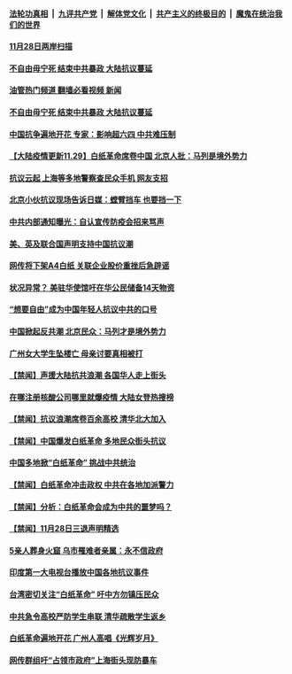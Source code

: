 ####  [法轮功真相](../../../../basic/blob/master/README.md?t=11291102) &nbsp;|&nbsp; [九评共产党](../../../../9ping.md/blob/master/README.md?t=11291102) &nbsp;|&nbsp; [解体党文化](../../../../jtdwh.md/blob/master/README.md?t=11291102)  &nbsp;|&nbsp; [共产主义的终极目的](../../../../gczydzjmd.md/blob/master/README.md?t=11291102) &nbsp;|&nbsp; [魔鬼在统治我们的世界](../../../../mgztzwmdsj.md/blob/master/README.md?t=11291102) 


#### [11月28日两岸扫描](../pages/prog204/a103585720.md?t=11291102) 

#### [不自由毋宁死 结束中共暴政 大陆抗议蔓延](../pages/prog204/a103585716.md?t=11291102) 
#### [油管热门频道 翻墙必看视频 新闻](http://129.146.143.75:81/youtube.html?11291102)
#### [不自由毋宁死 结束中共暴政 大陆抗议蔓延](../pages/prog204/a103585716.md?t=11291102) 

#### [中国抗争遍地开花 专家：影响超六四 中共难压制](../pages/prog204/a103585707.md?t=11291102) 

#### [【大陆疫情更新11.29】白纸革命席卷中国 北京人批：马列是境外势力](../pages/prog204/a103574272.md?t=11291102) 

#### [抗议云起 上海等多地警察查民众手机 网友支招](../pages/prog204/a103585642.md?t=11291102) 

#### [北京小伙抗议现场告诉日媒：螳臂挡车 也要挡一下](../pages/prog204/a103585578.md?t=11291102) 

#### [中共内部通知曝光：自认宣传防疫会招来骂声](../pages/prog204/a103585595.md?t=11291102) 

#### [美、英及联合国声明支持中国抗议潮](../pages/prog204/a103585569.md?t=11291102) 

#### [网传将下架A4白纸 关联企业股价重挫后急辟谣](../pages/prog204/a103585534.md?t=11291102) 

#### [状况异常？ 美驻华使馆吁在华公民储备14天物资](../pages/prog204/a103585226.md?t=11291102) 

#### [“想要自由”成为中国年轻人抗议中共的口号](../pages/prog204/a103585327.md?t=11291102) 

#### [中国掀起反共潮 北京民众：马列才是境外势力](../pages/prog204/a103585444.md?t=11291102) 

#### [广州女大学生坠楼亡 母亲讨要真相被打](../pages/prog204/a103585446.md?t=11291102) 

#### [【禁闻】声援大陆抗共浪潮 各国华人走上街头](../pages/prog204/a103585371.md?t=11291102) 

#### [在哪注册核酸公司哪里就爆疫情 大陆女登热搜榜](../pages/prog204/a103585411.md?t=11291102) 

#### [【禁闻】抗议浪潮席卷百余高校 清华北大加入](../pages/prog204/a103585373.md?t=11291102) 

#### [【禁闻】中国爆发白纸革命 多地民众街头抗议](../pages/prog204/a103585376.md?t=11291102) 

#### [中国多地掀“白纸革命” 挑战中共统治](../pages/prog204/a103585381.md?t=11291102) 

#### [【禁闻】白纸革命冲击政权 中共在各地加派警力](../pages/prog204/a103585367.md?t=11291102) 


#### [【禁闻】分析：白纸革命会成为中共的噩梦吗？](../pages/prog204/a103585382.md?t=11291102) 


#### [【禁闻】11月28日三退声明精选](../pages/prog204/a103585364.md?t=11291102) 

#### [5亲人葬身火窟 乌市罹难者亲属：永不信政府](../pages/prog204/a103585329.md?t=11291102) 

#### [印度第一大电视台播放中国各地抗议事件](../pages/prog204/a103585328.md?t=11291102) 

#### [台湾密切关注“白纸革命” 吁中方勿镇压民众](../pages/prog204/a103585309.md?t=11291102) 

#### [中共急令高校严防学生串联 清华疏散学生返乡](../pages/prog204/a103585292.md?t=11291102) 

#### [白纸革命遍地开花 广州人高唱《光辉岁月》](../pages/prog204/a103585248.md?t=11291102) 

#### [网传群组吁“占领市政府”上海街头现防暴车](../pages/prog204/a103585231.md?t=11291102) 

<img src='http://gfw-breaker.win/goodnews/indexes/prog204.md' width='0px' height='0px'/>
